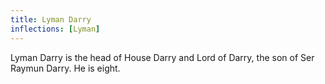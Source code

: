 ```yaml
---
title: Lyman Darry
inflections: [Lyman]
---
```


Lyman Darry is the head of House Darry and Lord of Darry, the son of Ser Raymun Darry. He is eight.


